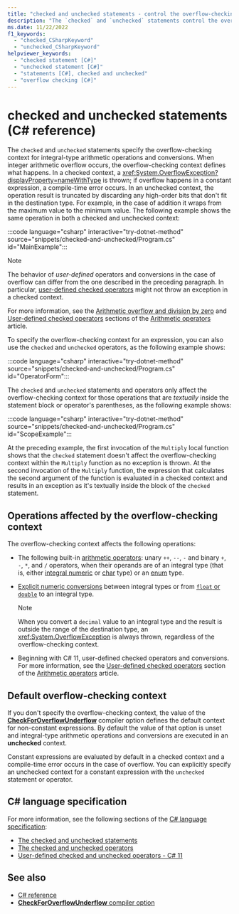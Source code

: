 ```yaml
---
title: "checked and unchecked statements - control the overflow-checking context"
description: "The `checked` and `unchecked` statements control the overflow-checking context. In a checked context, overflow causes an exception to be thrown. In an unchecked context, the result is truncated."
ms.date: 11/22/2022
f1_keywords: 
  - "checked_CSharpKeyword"
  - "unchecked_CSharpKeyword"
helpviewer_keywords: 
  - "checked statement [C#]"
  - "unchecked statement [C#]"
  - "statements [C#], checked and unchecked"
  - "overflow checking [C#]"
---
```

# checked and unchecked statements (C# reference)

The `checked` and `unchecked` statements specify the overflow-checking context for integral-type arithmetic operations and conversions. When integer arithmetic overflow occurs, the overflow-checking context defines what happens. In a checked context, a <xref:System.OverflowException?displayProperty=nameWithType> is thrown; if overflow happens in a constant expression, a compile-time error occurs. In an unchecked context, the operation result is truncated by discarding any high-order bits that don't fit in the destination type. For example, in the case of addition it wraps from the maximum value to the minimum value. The following example shows the same operation in both a checked and unchecked context:

:::code language="csharp" interactive="try-dotnet-method" source="snippets/checked-and-unchecked/Program.cs" id="MainExample":::

> [!NOTE]
> The behavior of *user-defined* operators and conversions in the case of overflow can differ from the one described in the preceding paragraph. In particular, [user-defined checked operators](../operators/arithmetic-operators.md#user-defined-checked-operators) might not throw an exception in a checked context.

For more information, see the [Arithmetic overflow and division by zero](../operators/arithmetic-operators.md#arithmetic-overflow-and-division-by-zero) and [User-defined checked operators](../operators/arithmetic-operators.md#user-defined-checked-operators) sections of the [Arithmetic operators](../operators/arithmetic-operators.md) article.

To specify the overflow-checking context for an expression, you can also use the `checked` and `unchecked` operators, as the following example shows:

:::code language="csharp" interactive="try-dotnet-method" source="snippets/checked-and-unchecked/Program.cs" id="OperatorForm":::

The `checked` and `unchecked` statements and operators only affect the overflow-checking context for those operations that are *textually* inside the statement block or operator's parentheses, as the following example shows:

:::code language="csharp" interactive="try-dotnet-method" source="snippets/checked-and-unchecked/Program.cs" id="ScopeExample":::

At the preceding example, the first invocation of the `Multiply` local function shows that the `checked` statement doesn't affect the overflow-checking context within the `Multiply` function as no exception is thrown. At the second invocation of the `Multiply` function, the expression that calculates the second argument of the function is evaluated in a checked context and results in an exception as it's textually inside the block of the `checked` statement.

## Operations affected by the overflow-checking context

The overflow-checking context affects the following operations:

- The following built-in [arithmetic operators](../operators/arithmetic-operators.md): unary `++`, `--`, `-` and binary `+`, `-`, `*`, and `/` operators, when their operands are of an integral type (that is, either [integral numeric](../builtin-types/integral-numeric-types.md) or [char](../builtin-types/char.md) type) or an [enum](../builtin-types/enum.md) type.
- [Explicit numeric conversions](../builtin-types/numeric-conversions.md#explicit-numeric-conversions) between integral types or from [`float` or `double`](../builtin-types/floating-point-numeric-types.md) to an integral type.

  > [!NOTE]
  > When you convert a `decimal` value to an integral type and the result is outside the range of the destination type, an <xref:System.OverflowException> is always thrown, regardless of the overflow-checking context.

- Beginning with C# 11, user-defined checked operators and conversions. For more information, see the [User-defined checked operators](../operators/arithmetic-operators.md#user-defined-checked-operators) section of the [Arithmetic operators](../operators/arithmetic-operators.md) article.

## Default overflow-checking context

If you don't specify the overflow-checking context, the value of the [**CheckForOverflowUnderflow**](../compiler-options/language.md#checkforoverflowunderflow) compiler option defines the default context for non-constant expressions. By default the value of that option is unset and integral-type arithmetic operations and conversions are executed in an **unchecked** context.

Constant expressions are evaluated by default in a checked context and a compile-time error occurs in the case of overflow. You can explicitly specify an unchecked context for a constant expression with the `unchecked` statement or operator.

## C# language specification

For more information, see the following sections of the [C# language specification](~/_csharpstandard/standard/README.md):

- [The checked and unchecked statements](~/_csharpstandard/standard/statements.md#1312-the-checked-and-unchecked-statements)
- [The checked and unchecked operators](~/_csharpstandard/standard/expressions.md#12819-the-checked-and-unchecked-operators)
- [User-defined checked and unchecked operators - C# 11](~/_csharplang/proposals/csharp-11.0/checked-user-defined-operators.md)

## See also

- [C# reference](../index.md)
- [**CheckForOverflowUnderflow** compiler option](../compiler-options/language.md#checkforoverflowunderflow)
